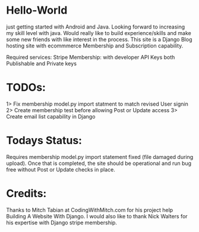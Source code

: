 # Hello-World
just getting started with Android and Java. Looking forward to increasing my skill level with java. Would really like to build experience/skills and make some new friends with like interest in the process. This site is a Django Blog hosting site with ecommmerce Membership and Subscription capability. 

Required services: Stripe Membership: with developer API Keys both Publishable and Private keys

# TODOs:
1> Fix membership model.py import statment to match revised User signin 
2> Create membership test before allowing Post or Update access 
3> Create email list capability in Django 

# Todays Status:
Requires membership model.py import statement fixed (file damaged during upload). Once that is completed, the site should be operational and run bug free without Post or Update checks in place. 

# Credits:
Thanks to Mitch Tabian at CodingWithMitch.com for his project help Building A Website With Django. I would also like to thank Nick Walters for his expertise with Django stripe membership. 
